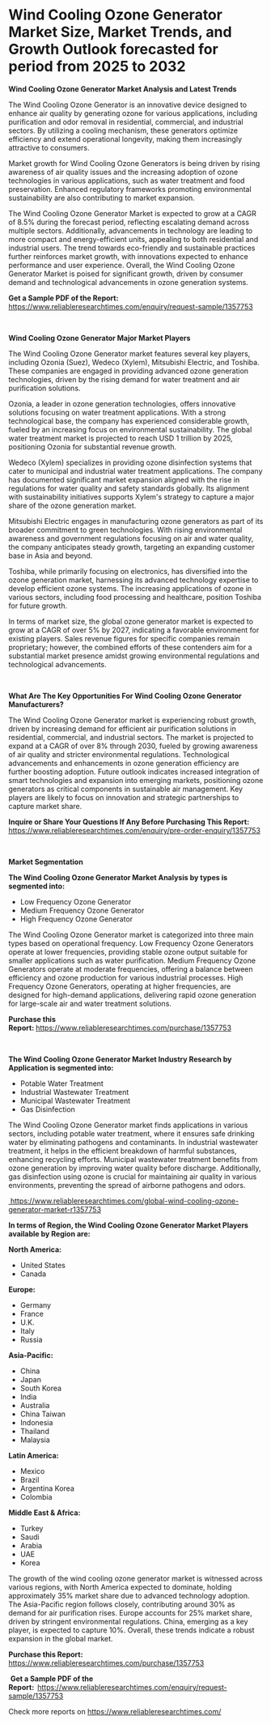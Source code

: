 <p><h1>Wind Cooling Ozone Generator Market Size, Market Trends, and Growth Outlook forecasted for period from 2025 to 2032</h1></p><p><strong>Wind Cooling Ozone Generator Market Analysis and Latest Trends</strong></p>
<p><p>The Wind Cooling Ozone Generator is an innovative device designed to enhance air quality by generating ozone for various applications, including purification and odor removal in residential, commercial, and industrial sectors. By utilizing a cooling mechanism, these generators optimize efficiency and extend operational longevity, making them increasingly attractive to consumers.</p><p>Market growth for Wind Cooling Ozone Generators is being driven by rising awareness of air quality issues and the increasing adoption of ozone technologies in various applications, such as water treatment and food preservation. Enhanced regulatory frameworks promoting environmental sustainability are also contributing to market expansion.</p><p>The Wind Cooling Ozone Generator Market is expected to grow at a CAGR of 8.5% during the forecast period, reflecting escalating demand across multiple sectors. Additionally, advancements in technology are leading to more compact and energy-efficient units, appealing to both residential and industrial users. The trend towards eco-friendly and sustainable practices further reinforces market growth, with innovations expected to enhance performance and user experience. Overall, the Wind Cooling Ozone Generator Market is poised for significant growth, driven by consumer demand and technological advancements in ozone generation systems.</p></p>
<p><strong>Get a Sample PDF of the Report:&nbsp;</strong> <a href="https://www.reliableresearchtimes.com/enquiry/request-sample/1357753?utm_campaign=2009&utm_medium=2&utm_source=Github&utm_content=ia&utm_term=24022025&utm_id=wind-cooling-ozone-generator">https://www.reliableresearchtimes.com/enquiry/request-sample/1357753</a></p>
<p>&nbsp;</p>
<p><strong>Wind Cooling Ozone Generator Major Market Players</strong></p>
<p><p>The Wind Cooling Ozone Generator market features several key players, including Ozonia (Suez), Wedeco (Xylem), Mitsubishi Electric, and Toshiba. These companies are engaged in providing advanced ozone generation technologies, driven by the rising demand for water treatment and air purification solutions.</p><p>Ozonia, a leader in ozone generation technologies, offers innovative solutions focusing on water treatment applications. With a strong technological base, the company has experienced considerable growth, fueled by an increasing focus on environmental sustainability. The global water treatment market is projected to reach USD 1 trillion by 2025, positioning Ozonia for substantial revenue growth.</p><p>Wedeco (Xylem) specializes in providing ozone disinfection systems that cater to municipal and industrial water treatment applications. The company has documented significant market expansion aligned with the rise in regulations for water quality and safety standards globally. Its alignment with sustainability initiatives supports Xylem's strategy to capture a major share of the ozone generation market.</p><p>Mitsubishi Electric engages in manufacturing ozone generators as part of its broader commitment to green technologies. With rising environmental awareness and government regulations focusing on air and water quality, the company anticipates steady growth, targeting an expanding customer base in Asia and beyond.</p><p>Toshiba, while primarily focusing on electronics, has diversified into the ozone generation market, harnessing its advanced technology expertise to develop efficient ozone systems. The increasing applications of ozone in various sectors, including food processing and healthcare, position Toshiba for future growth.</p><p>In terms of market size, the global ozone generator market is expected to grow at a CAGR of over 5% by 2027, indicating a favorable environment for existing players. Sales revenue figures for specific companies remain proprietary; however, the combined efforts of these contenders aim for a substantial market presence amidst growing environmental regulations and technological advancements.</p></p>
<p>&nbsp;</p>
<p><strong>What Are The Key Opportunities For Wind Cooling Ozone Generator Manufacturers?</strong></p>
<p><p>The Wind Cooling Ozone Generator market is experiencing robust growth, driven by increasing demand for efficient air purification solutions in residential, commercial, and industrial sectors. The market is projected to expand at a CAGR of over 8% through 2030, fueled by growing awareness of air quality and stricter environmental regulations. Technological advancements and enhancements in ozone generation efficiency are further boosting adoption. Future outlook indicates increased integration of smart technologies and expansion into emerging markets, positioning ozone generators as critical components in sustainable air management. Key players are likely to focus on innovation and strategic partnerships to capture market share.</p></p>
<p><strong>Inquire or Share Your Questions If Any Before Purchasing This Report:</strong> <a href="https://www.reliableresearchtimes.com/enquiry/pre-order-enquiry/1357753?utm_campaign=2009&utm_medium=2&utm_source=Github&utm_content=ia&utm_term=24022025&utm_id=wind-cooling-ozone-generator">https://www.reliableresearchtimes.com/enquiry/pre-order-enquiry/1357753</a></p>
<p>&nbsp;</p>
<p><strong>Market Segmentation</strong></p>
<p><strong>The Wind Cooling Ozone Generator Market Analysis by types is segmented into:</strong></p>
<p><ul><li>Low Frequency Ozone Generator</li><li>Medium Frequency Ozone Generator</li><li>High Frequency Ozone Generator</li></ul></p>
<p><p>The Wind Cooling Ozone Generator market is categorized into three main types based on operational frequency. Low Frequency Ozone Generators operate at lower frequencies, providing stable ozone output suitable for smaller applications such as water purification. Medium Frequency Ozone Generators operate at moderate frequencies, offering a balance between efficiency and ozone production for various industrial processes. High Frequency Ozone Generators, operating at higher frequencies, are designed for high-demand applications, delivering rapid ozone generation for large-scale air and water treatment solutions.</p></p>
<p><strong>Purchase this Report:&nbsp;</strong><a href="https://www.reliableresearchtimes.com/purchase/1357753?utm_campaign=2009&utm_medium=2&utm_source=Github&utm_content=ia&utm_term=24022025&utm_id=wind-cooling-ozone-generator">https://www.reliableresearchtimes.com/purchase/1357753</a></p>
<p>&nbsp;</p>
<p><strong>The Wind Cooling Ozone Generator Market Industry Research by Application is segmented into:</strong></p>
<p><ul><li>Potable Water Treatment</li><li>Industrial Wastewater Treatment</li><li>Municipal Wastewater Treatment</li><li>Gas Disinfection</li></ul></p>
<p><p>The Wind Cooling Ozone Generator market finds applications in various sectors, including potable water treatment, where it ensures safe drinking water by eliminating pathogens and contaminants. In industrial wastewater treatment, it helps in the efficient breakdown of harmful substances, enhancing recycling efforts. Municipal wastewater treatment benefits from ozone generation by improving water quality before discharge. Additionally, gas disinfection using ozone is crucial for maintaining air quality in various environments, preventing the spread of airborne pathogens and odors.</p></p>
<p><a href="https://www.reliableresearchtimes.com/global-wind-cooling-ozone-generator-market-r1357753?utm_campaign=2009&utm_medium=2&utm_source=Github&utm_content=ia&utm_term=24022025&utm_id=wind-cooling-ozone-generator">&nbsp;https://www.reliableresearchtimes.com/global-wind-cooling-ozone-generator-market-r1357753</a></p>
<p><strong>In terms of Region, the Wind Cooling Ozone Generator Market Players available by Region are:</strong></p>
<p>
    <p> <strong> North America: </strong>
        <ul>
            <li>United States</li>
            <li>Canada</li>
        </ul>
        </p> 
    <p> <strong> Europe: </strong>
        <ul>
            <li>Germany</li>
            <li>France</li>
            <li>U.K.</li>
            <li>Italy</li>
            <li>Russia</li>
        </ul>
        </p> 
    <p> <strong> Asia-Pacific: </strong>
        <ul>
            <li>China</li>
            <li>Japan</li>
            <li>South Korea</li>
            <li>India</li>
            <li>Australia</li>
            <li>China Taiwan</li>
            <li>Indonesia</li>
            <li>Thailand</li>
            <li>Malaysia</li>
        </ul>
        </p> 
    <p> <strong> Latin America: </strong>
        <ul>
            <li>Mexico</li>
            <li>Brazil</li>
            <li>Argentina Korea</li>
            <li>Colombia</li>
        </ul>
        </p> 
    <p> <strong> Middle East & Africa: </strong>
        <ul>
            <li>Turkey</li>
            <li>Saudi</li>
            <li>Arabia</li>
            <li>UAE</li>
            <li>Korea</li>
        </ul>
    </p>
    </p>
<p><p>The growth of the wind cooling ozone generator market is witnessed across various regions, with North America expected to dominate, holding approximately 35% market share due to advanced technology adoption. The Asia-Pacific region follows closely, contributing around 30% as demand for air purification rises. Europe accounts for 25% market share, driven by stringent environmental regulations. China, emerging as a key player, is expected to capture 10%. Overall, these trends indicate a robust expansion in the global market.</p></p>
<p><strong>Purchase this Report: </strong><a href="https://www.reliableresearchtimes.com/purchase/1357753?utm_campaign=2009&utm_medium=2&utm_source=Github&utm_content=ia&utm_term=24022025&utm_id=wind-cooling-ozone-generator">https://www.reliableresearchtimes.com/purchase/1357753</a></p>
<p>&nbsp;<strong>Get a Sample PDF of the Report:&nbsp;&nbsp;</strong><a href="https://www.reliableresearchtimes.com/enquiry/request-sample/1357753?utm_campaign=2009&utm_medium=2&utm_source=Github&utm_content=ia&utm_term=24022025&utm_id=wind-cooling-ozone-generator">https://www.reliableresearchtimes.com/enquiry/request-sample/1357753</a></p>
<p><strong></strong></p>
<p>Check more reports on <a href="https://www.reliableresearchtimes.com/?utm_campaign=2009&utm_medium=2&utm_source=Github&utm_content=ia&utm_term=24022025&utm_id=wind-cooling-ozone-generator">https://www.reliableresearchtimes.com/</a></p>
